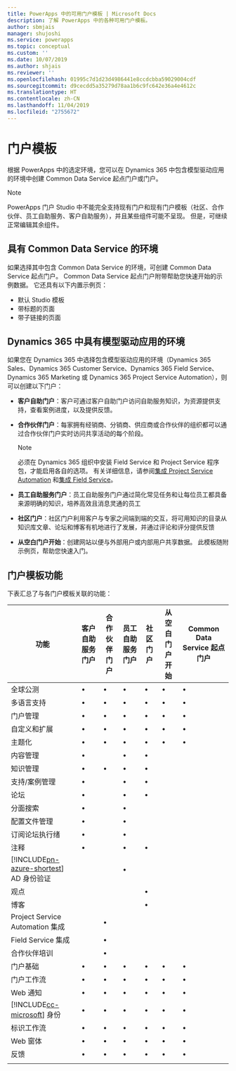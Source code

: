 ```yaml
---
title: PowerApps 中的可用门户模板 | Microsoft Docs
description: 了解 PowerApps 中的各种可用门户模板。
author: sbmjais
manager: shujoshi
ms.service: powerapps
ms.topic: conceptual
ms.custom: ''
ms.date: 10/07/2019
ms.author: shjais
ms.reviewer: ''
ms.openlocfilehash: 01995c7d1d23d4986441e8ccdcbba59029004cdf
ms.sourcegitcommit: d9cecdd5a35279d78aa1b6c9fc642e36a4e4612c
ms.translationtype: HT
ms.contentlocale: zh-CN
ms.lasthandoff: 11/04/2019
ms.locfileid: "2755672"
---
```

# <a name="portal-templates"></a>门户模板

根据 PowerApps 中的选定环境，您可以在 Dynamics 365 中包含模型驱动应用的环境中创建 Common Data Service 起点门户或门户。

> [!NOTE]
> PowerApps 门户 Studio 中不能完全支持现有门户和现有门户模板（社区、合作伙伴、员工自助服务、客户自助服务），并且某些组件可能不呈现。 但是，可继续正常编辑其余组件。

## <a name="environment-with-common-data-service"></a>具有 Common Data Service 的环境

如果选择其中包含 Common Data Service 的环境，可创建 Common Data Service 起点门户。 Common Data Service 起点门户附带帮助您快速开始的示例数据。 它还具有以下内置示例页：

- 默认 Studio 模板
- 带标题的页面
- 带子链接的页面

## <a name="environment-with-model-driven-apps-in-dynamics-365"></a>Dynamics 365 中具有模型驱动应用的环境 

如果您在 Dynamics 365 中选择包含模型驱动应用的环境（Dynamics 365 Sales、Dynamics 365 Customer Service、Dynamics 365 Field Service、Dynamics 365 Marketing 或 Dynamics 365 Project Service Automation），则可以创建以下门户：

- **客户自助门户**：客户可通过客户自助门户访问自助服务知识，为资源提供支持，查看案例进度，以及提供反馈。
- **合作伙伴门户**：每家拥有经销商、分销商、供应商或合作伙伴的组织都可以通过合作伙伴门户实时访问共享活动的每个阶段。

    > [!NOTE]
    > 必须在 Dynamics 365 组织中安装 Field Service 和 Project Service 程序包，才能启用各自的选项。 有关详细信息，请参阅[集成 Project Service Automation](https://docs.microsoft.com/dynamics365/portals/integrate-project-service-automation) 和[集成 Field Service](https://docs.microsoft.com/dynamics365/portals/integrate-field-service)。

- **员工自助服务门户**：员工自助服务门户通过简化常见任务和让每位员工都具备来源明确的知识，培养高效且消息灵通的员工
- **社区门户**：社区门户利用客户与专家之间端到端的交互，将可用知识的目录从知识库文章、论坛和博客有机地进行了发展，并通过评论和评分提供反馈
- **从空白门户开始**：创建网站以便与外部用户或内部用户共享数据。 此模板随附示例页，帮助您快速入门。 

## <a name="portal-templates-features"></a>门户模板功能

下表汇总了与各门户模板关联的功能：

| 功能 | 客户自助服务门户 | 合作伙伴门户 | 员工自助服务门户 | 社区门户 | 从空白门户开始 | Common Data Service 起点门户|
|------------------|---------------|----------------|---------------|------------------|---------------|------|
| 全球公测 | •  | • | • | • | • |• |
| 多语言支持 | •  | • | • | • | • |• |
| 门户管理| • | • | • | • | •  |• |
| 自定义和扩展  | •   | •  | •   | •  | • |• |
| 主题化   | •   | •   | •    | •   | •   |• |
| 内容管理                     | •                            |                | •                            | •                |               |
| 知识管理                   | •                            | •              | •                            | •                |               |
| 支持/案例管理                | •                            |                | •                            | •                |               |
| 论坛                                 | •                            |                | •                            | •                |               |
| 分面搜索                         | •                            |                | •                            |                  |               |
| 配置文件管理                     | •                            |                | •                            |                  |               |
| 订阅论坛执行绪              | •                            |                | •                            |                  |               |
| 注释                               | •                            |                | •                            | •                |               |
| [!INCLUDE[pn-azure-shortest](../../includes/pn-azure-shortest.md)] AD 身份验证                |                              |                | •                            |                  |               |
| 观点                                  |                              |                |                              | •                |               |
| 博客                                  |                              |                |                              | •                |               |
| Project Service Automation 集成 |                              | •              |                              |                  |               |
| Field Service 集成              |                              | •              |                              |                  |               |
| 合作伙伴培训                     |                              | •              |                              |                  |               |
|  门户基础  |  •    | •      |  •| •| •|• |
| 门户工作流|  •| •|  •| •| •|• |
| Web 通知|  •| •|  •| •| •|• |
| [!INCLUDE[cc-microsoft](../../includes/cc-microsoft.md)] 身份|   •|  •|  •|   •| •|• |
| 标识工作流| •|  •| •|   •| •|• |
| Web 窗体|  •| •|    •| •| •|• |
| 反馈|   •|  •|  •| •| •|• |
||
